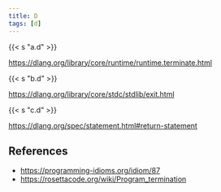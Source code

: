 ```yaml
---
title: D
tags: [d]
---
```


{{< s "a.d" >}}

<https://dlang.org/library/core/runtime/runtime.terminate.html>

{{< s "b.d" >}}

<https://dlang.org/library/core/stdc/stdlib/exit.html>

{{< s "c.d" >}}

<https://dlang.org/spec/statement.html#return-statement>

## References

- <https://programming-idioms.org/idiom/87>
- <https://rosettacode.org/wiki/Program_termination>

